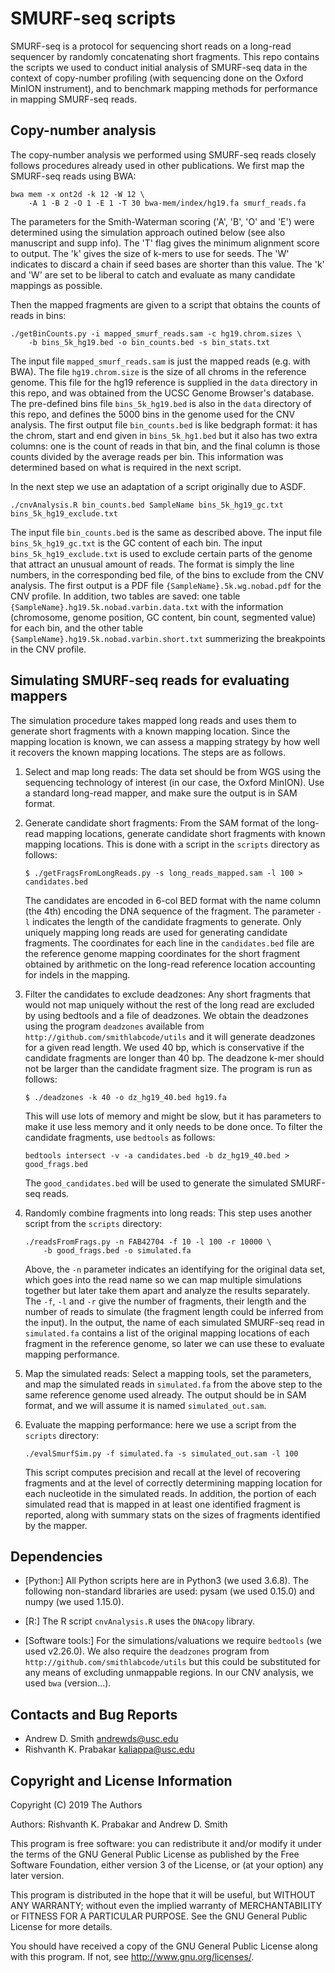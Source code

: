 # SMURF-seq scripts

SMURF-seq is a protocol for sequencing short reads on a long-read
sequencer by randomly concatenating short fragments. This repo
contains the scripts we used to conduct initial analysis of SMURF-seq
data in the context of copy-number profiling (with sequencing done on
the Oxford MinION instrument), and to benchmark mapping methods for
performance in mapping SMURF-seq reads.

## Copy-number analysis

The copy-number analysis we performed using SMURF-seq reads closely
follows procedures already used in other publications. We first map
the SMURF-seq reads using BWA:
```
bwa mem -x ont2d -k 12 -W 12 \
    -A 1 -B 2 -O 1 -E 1 -T 30 bwa-mem/index/hg19.fa smurf_reads.fa
```
The parameters for the Smith-Waterman scoring ('A', 'B', 'O' and 'E')
were determined using the simulation approach outined below (see also
manuscript and supp info). The 'T' flag gives the minimum alignment
score to output. The 'k' gives the size of k-mers to use for
seeds. The 'W' indicates to discard a chain if seed bases are shorter
than this value. The 'k' and 'W' are set to be liberal to catch and
evaluate as many candidate mappings as possible.

Then the mapped fragments are given to a script that obtains the
counts of reads in bins:
```
./getBinCounts.py -i mapped_smurf_reads.sam -c hg19.chrom.sizes \
    -b bins_5k_hg19.bed -o bin_counts.bed -s bin_stats.txt
```
The input file `mapped_smurf_reads.sam` is just the mapped reads
(e.g. with BWA). The file `hg19.chrom.size` is the size of all chroms
in the reference genome. This file for the hg19 reference is supplied
in the `data` directory in this repo, and was obtained from the UCSC
Genome Browser's database. The pre-defined bins file `bins_5k_hg19.bed`
is also in the `data` directory of this repo, and defines the 5000
bins in the genome used for the CNV analysis. The first output file
`bin_counts.bed` is like bedgraph format: it has the chrom, start and
end given in `bins_5k_hg1.bed` but it also has two extra columns:
one is the count of reads in that bin, and the final column is those
counts divided by the average reads per bin. This information was
determined based on what is required in the next script.

In the next step we use an adaptation of a script originally due to
ASDF.
```
./cnvAnalysis.R bin_counts.bed SampleName bins_5k_hg19_gc.txt bins_5k_hg19_exclude.txt
```
The input file `bin_counts.bed` is the same as described above. The input file 
`bins_5k_hg19_gc.txt` is the GC content of each bin. The input `bins_5k_hg19_exclude.txt`
is used to exclude certain parts of the genome that attract an unusual amount of reads. 
The format is simply the line numbers, in the corresponding bed file, of the bins
to exclude from the CNV analysis. The first output is a PDF file 
`{SampleName}.5k.wg.nobad.pdf` for the CNV profile. In addition,
two tables are saved: one table 
`{SampleName}.hg19.5k.nobad.varbin.data.txt` with the information
(chromosome, genome position,  GC content, bin count, segmented value) for each bin, and 
the other table `{SampleName}.hg19.5k.nobad.varbin.short.txt`
summerizing the breakpoints in the CNV profile.

## Simulating SMURF-seq reads for evaluating mappers

The simulation procedure takes mapped long reads and uses them to
generate short fragments with a known mapping location. Since the
mapping location is known, we can assess a mapping strategy by how
well it recovers the known mapping locations. The steps are as follows.

1. Select and map long reads: The data set should be from WGS using
   the sequencing technology of interest (in our case, the Oxford
   MinION). Use a standard long-read mapper, and make sure the output
   is in SAM format.

2. Generate candidate short fragments: From the SAM format of the
   long-read mapping locations, generate candidate short fragments
   with known mapping locations. This is done with a script in the
   `scripts` directory as follows:
   ```
   $ ./getFragsFromLongReads.py -s long_reads_mapped.sam -l 100 > candidates.bed
   ```
   The candidates are encoded in 6-col BED format with the name column
   (the 4th) encoding the DNA sequence of the fragment. The parameter
   `-l` indicates the length of the candidate fragments to generate.
   Only uniquely mapping long reads are used for generating candidate
   fragments. The coordinates for each line in the `candidates.bed` file
   are the reference genome mapping coordinates for the short fragment
   obtained by arithmetic on the long-read reference location accounting
   for indels in the mapping.

3. Filter the candidates to exclude deadzones: Any short fragments that
   would not map uniquely without the rest of the long read are excluded
   by using bedtools and a file of deadzones. We obtain the deadzones using
   the program `deadzones` available from `http://github.com/smithlabcode/utils`
   and it will generate deadzones for a given read length. We used 40 bp, which
   is conservative if the candidate fragments are longer than 40 bp. The
   deadzone k-mer should not be larger than the candidate fragment size. The
   program is run as follows:
   ```
   $ ./deadzones -k 40 -o dz_hg19_40.bed hg19.fa
   ```
   This will use lots of memory and might be slow, but it has parameters
   to make it use less memory and it only needs to be done once.
   To filter the candidate fragments, use `bedtools` as follows:
   ```
   bedtools intersect -v -a candidates.bed -b dz_hg19_40.bed > good_frags.bed
   ```
   The `good_candidates.bed` will be used to generate the simulated
   SMURF-seq reads.

4. Randomly combine fragments into long reads: This step uses another script
   from the `scripts` directory:
   ```
   ./readsFromFrags.py -n FAB42704 -f 10 -l 100 -r 10000 \
       -b good_frags.bed -o simulated.fa
   ```
   Above, the `-n` parameter indicates an identifying for the original
   data set, which goes into the read name so we can map multiple
   simulations together but later take them apart and analyze the
   results separately. The `-f`, `-l` and `-r` give the number of
   fragments, their length and the number of reads to simulate (the
   fragment length could be inferred from the input). In the output,
   the name of each simulated SMURF-seq read in `simulated.fa`
   contains a list of the original mapping locations of each fragment
   in the reference genome, so later we can use these to evaluate mapping
   performance.

5. Map the simulated reads: Select a mapping tools, set the parameters, and
   map the simulated reads in `simulated.fa` from the above step to the
   same reference genome used already. The output should be in SAM format,
   and we will assume it is named `simulated_out.sam`.

6. Evaluate the mapping performance: here we use a script from the `scripts`
   directory:
   ```
   ./evalSmurfSim.py -f simulated.fa -s simulated_out.sam -l 100
   ```
   This script computes precision and recall at the level of recovering
   fragments and at the level of correctly determining mapping location
   for each nucleotide in the simulated reads. In addition, the portion of
   each simulated read that is mapped in at least one identified fragment
   is reported, along with summary stats on the sizes of fragments identified
   by the mapper.

## Dependencies

* [Python:] All Python scripts here are in Python3 (we used 3.6.8). The
    following non-standard libraries are used: pysam (we used 0.15.0) and
    numpy (we used 1.15.0).

* [R:] The R script `cnvAnalysis.R` uses the `DNAcopy` library.

* [Software tools:] For the simulations/valuations we require
    `bedtools` (we used v2.26.0). We also require the `deadzones`
    program from `http://github.com/smithlabcode/utils` but this could
    be substituted for any means of excluding unmappable regions.
    In our CNV analysis, we used `bwa` (version...).

## Contacts and Bug Reports

- Andrew D. Smith andrewds@usc.edu
- Rishvanth K. Prabakar kaliappa@usc.edu

## Copyright and License Information
Copyright (C) 2019 The Authors

Authors: Rishvanth K. Prabakar and Andrew D. Smith

This program is free software: you can redistribute it and/or modify
it under the terms of the GNU General Public License as published by
the Free Software Foundation, either version 3 of the License, or
(at your option) any later version.

This program is distributed in the hope that it will be useful,
but WITHOUT ANY WARRANTY; without even the implied warranty of
MERCHANTABILITY or FITNESS FOR A PARTICULAR PURPOSE.  See the
GNU General Public License for more details.

You should have received a copy of the GNU General Public License
along with this program. If not, see <http://www.gnu.org/licenses/>.
